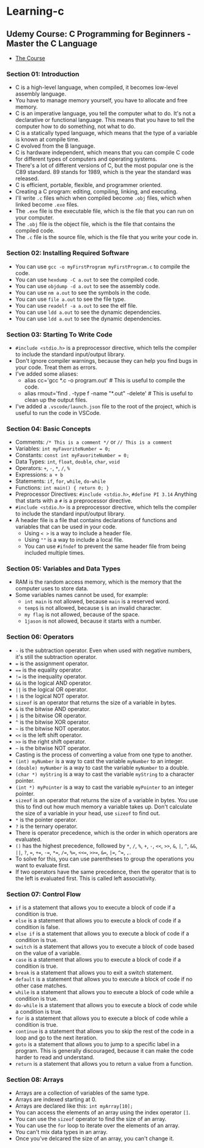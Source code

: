 # Learning-c

## Udemy Course: C Programming for Beginners - Master the C Language

- [The Course](https://www.udemy.com/course/c-programming-for-beginners-/)


### Section 01: Introduction

- C is a high-level language, when compiled, it becomes low-level assembly language.
- You have to manage memory yourself, you have to allocate and free memory.
- C is an imperative language, you tell the computer what to do. It's not a declarative or functional language. This means that you have to tell the computer how to do something, not what to do.
- C is a statically typed language, which means that the type of a variable is known at compile time.
- C evolved from the B language. 
- C is hardware independent, which means that you can compile C code for different types of computers and operating systems.
- There's a lot of different versions of C, but the most popular one is the C89 standard. 89 stands for 1989, which is the year the standard was released.
- C is efficient, portable, flexible, and programmer oriented.
- Creating a C program: editing, compiling, linking, and executing.
- I'll write `.c` files which when compiled become `.obj` files, which when linked become `.exe` files.
- The `.exe` file is the executable file, which is the file that you can run on your computer.
- The `.obj` file is the object file, which is the file that contains the compiled code.
- The `.c` file is the source file, which is the file that you write your code in.

### Section 02: Installing Required Software
- You can use `gcc -o myFirstProgram myFirstProgram.c` to compile the code.
- You can use `hexdump -C a.out` to see the compiled code.
- You can use `objdump -d a.out` to see the assembly code.
- You can use `nm a.out` to see the symbols in the code.
- You can use `file a.out` to see the file type.
- You can use `readelf -a a.out` to see the elf file.
- You can use `ldd a.out` to see the dynamic dependencies.
- You can use `ldd a.out` to see the dynamic dependencies.

### Section 03: Starting To Write Code
- `#include <stdio.h>` is a preprocessor directive, which tells the compiler to include the standard input/output library.
- Don't ignore compiler warnings, because they can help you find bugs in your code. Treat them as errors.
- I've added some aliases:
  - alias cc='gcc *.c -o program.out' # This is useful to compile the code.
  - alias rmout='find . -type f -name "*.out" -delete' # This is useful to clean up the output files.
- I've added a `.vscode/launch.json` file to the root of the project, which is useful to run the code in VSCode.

### Section 04: Basic Concepts
- Comments: `/* This is a comment */` or `// This is a comment`
- Variables: `int myFavoriteNumber = 0;`
- Constants: `const int myFavoriteNumber = 0;`
- Data Types: `int`, `float`, `double`, `char`, `void`
- Operators: `+`, `-`, `*`, `/`, `%`
- Expressions: `a + b`
- Statements: `if`, `for`, `while`, `do-while`
- Functions: `int main() { return 0; }`
- Preprocessor Directives: `#include <stdio.h>`, `#define PI 3.14` Anything that starts with a `#` is a preprocessor directive.
- `#include <stdio.h>` is a preprocessor directive, which tells the compiler to include the standard input/output library.
- A header file is a file that contains declarations of functions and variables that can be used in your code.
  - Using `< >` is a way to include a header file.
  - Using `""` is a way to include a local file.
  - You can use `#ifndef` to prevent the same header file from being included multiple times.

### Section 05: Variables and Data Types
- RAM is the random access memory, which is the memory that the computer uses to store data.
- Some variables names cannot be used, for example:
  - `int main` is not allowed, because `main` is a reserved word.
  - `temp$` is not allowed, because `$` is an invalid character.
  - `my flag` is not allowed, because of the space.
  - `1jason` is not allowed, because it starts with a number.

### Section 06: Operators
- `-` is the subtraction operator. Even when used with negative numbers, it's still the subtraction operator.
- `=` is the assignment operator.
- `==` is the equality operator.
- `!=` is the inequality operator.
- `&&` is the logical AND operator.
- `||` is the logical OR operator.
- `!` is the logical NOT operator.
- `sizeof` is an operator that returns the size of a variable in bytes.
- `&` is the bitwise AND operator.
- `|` is the bitwise OR operator.
- `^` is the bitwise XOR operator.
- `~` is the bitwise NOT operator.
- `<<` is the left shift operator.
- `>>` is the right shift operator.
- `~` is the bitwise NOT operator.
- Casting is the process of converting a value from one type to another.
- `(int) myNumber` is a way to cast the variable `myNumber` to an integer.
- `(double) myNumber` is a way to cast the variable `myNumber` to a double.
- `(char *) myString` is a way to cast the variable `myString` to a character pointer.
- `(int *) myPointer` is a way to cast the variable `myPointer` to an integer pointer.
- `sizeof` is an operator that returns the size of a variable in bytes. You use this to find out how much memory a variable takes up. Don't calculate the size of a variable in your head, use `sizeof` to find out.
- `*` is the pointer operator.
- `?` is the ternary operator.
- There is operator precedence, which is the order in which operators are evaluated. 
- `()` has the highest precedence, followed by `*`, `/`, `%`, `+`, `-`, `<<`, `>>`, `&`, `|`, `^`, `&&`, `||`, `?`, `=`, `+=`, `-=`, `*=`, `/=`, `%=`, `<<=`, `>>=`, `&=`, `|=`, `^=`, `,`.
- To solve for this, you can use parentheses to group the operations you want to evaluate first.
- If two operators have the same precedence, then the operator that is to the left is evaluated first. This is called left associativity.

### Section 07: Control Flow
- `if` is a statement that allows you to execute a block of code if a condition is true.
- `else` is a statement that allows you to execute a block of code if a condition is false.
- `else if` is a statement that allows you to execute a block of code if a condition is true.
- `switch` is a statement that allows you to execute a block of code based on the value of a variable.
- `case` is a statement that allows you to execute a block of code if a condition is true.
- `break` is a statement that allows you to exit a switch statement.
- `default` is a statement that allows you to execute a block of code if no other case matches.
- `while` is a statement that allows you to execute a block of code while a condition is true.
- `do-while` is a statement that allows you to execute a block of code while a condition is true.
- `for` is a statement that allows you to execute a block of code while a condition is true.
- `continue` is a statement that allows you to skip the rest of the code in a loop and go to the next iteration.
- `goto` is a statement that allows you to jump to a specific label in a program. This is generally discouraged, because it can make the code harder to read and understand.
- `return` is a statement that allows you to return a value from a function.

### Section 08: Arrays
- Arrays are a collection of variables of the same type.
- Arrays are indexed starting at 0.
- Arrays are declared like this: `int myArray[10];`
- You can access the elements of an array using the index operator `[]`.
- You can use the `sizeof` operator to find the size of an array.
- You can use the `for` loop to iterate over the elements of an array.
- You can't mix data types in an array.
- Once you've delcared the size of an array, you can't change it.
